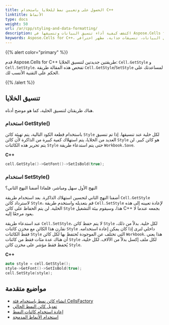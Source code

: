 ```yaml
---
title: الحصول على وتعيين نمط للخلايا باستخدام C++
linktitle: الأنماط
type: docs
weight: 50
url: /ar/cpp/styling-and-data-formatting/
description: اكتشف كيفية أداء تنسيق البيانات وتنسيقها في Aspose.Cells for C++، بما في ذلك تنسيق النص، وتنسيق الأرقام، وتنسيق التاريخ، وخيارات التنسيق الأخرى. سيساعدك دليلنا على إنشاء جداول بيانات ذات مظهر احترافي مع تنسيقات جذابة.
keywords: Aspose.Cells for C++، تنسيق البيانات، التنسيق، تنسيق النص، تنسيق الأرقام، تنسيق التاريخ، خيارات التنسيق، جداول البيانات، تنسيقات جذابة، مظهر احترافي.
---
```


{{% alert color="primary" %}}

قدم Aspose.Cells for C++ طريقتين جديدتين لتنسيق الخلايا: `Cell.GetStyle` و `Cell.SetStyle`. تفحص هذه المقالة طريقة `Cell.GetStyle`/`SetStyle` لمساعدتك على الحكم على التقنية الأنسب لك.

{{% /alert %}}

## **تنسيق الخلايا**
هناك طريقتان لتنسيق الخلية، كما هو موضح أدناه.

### **استخدام GetStyle()**
باستخدام قطعة الكود التالية، يتم تهيئة كائن `Style` لكل خلية عند تنسيقها. إذا تم تنسيق العديد من الخلايا، يتم استهلاك كمية كبيرة من الذاكرة لأن كائن `Style` هو كائن كبير. لن يتم تحرير هذه الكائنات `Style` حتى يتم استدعاء طريقة `Workbook.Save`.

**C++**

```cpp
cell.GetStyle()->GetFont()->SetIsBold(true);
```

### **استخدام SetStyle()**
النهج الأول سهل ومباشر، فلماذا أضفنا النهج الثاني؟

أضفنا النهج الثاني لتحسين استهلاك الذاكرة. بعد استخدام طريقة `Cell.GetStyle` لاسترداد كائن `Style`، قم بتعديله واستخدم طريقة `Cell.SetStyle` لإعادة تعيينه إلى هذه الخلية. لن يتم الحفاظ على كائن `Style` هذا، وسيقوم بيئة التشغيل C++ بجمعه عندما لا يعود مرجعًا إليه.

عند استدعاء طريقة `Cell.SetStyle`، لا يتم حفظ كائن `Style` لكل خلية. بدلاً من ذلك، نقارن هذا الكائن مع مخزن كائنات `Style` داخلي لنرى إذا كان يمكن إعادة استخدامه. فقط الكائنات `Style` التي تختلف عن الموجودة تُحتفظ بها لكل كائن `Workbook`. هذا يعني أن هناك عدة مئات فقط من كائنات `Style` لكل ملف إكسل بدلاً من الآلاف. لكل خلية، يُحفظ فقط مؤشر على مخزن كائن `Style`.

**C++**

```cpp
auto style = cell.GetStyle();
style->GetFont()->SetIsBold(true);
cell.SetStyle(style);
```

## **مواضيع متقدمة**
- [انشاء كائن نمط باستخدام فئة CellsFactory](/cells/ar/cpp/create-style-object-using-cellsfactory-class/)
- [تعديل كائن النمط الحالي](/cells/ar/cpp/modify-an-existing-style/)
- [إعادة استخدام كائنات النمط](/cells/ar/cpp/reusing-style-objects/)
- [استخدام الأنماط المدمجة](/cells/ar/cpp/using-built-in-styles/)

